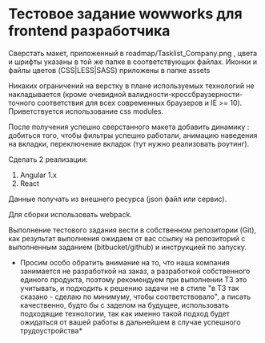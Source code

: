 # Тестовое задание wowworks для frontend разработчика

Сверстать макет, приложенный в roadmap/Tasklist_Company.png , цвета и шрифты указаны в той же папке в соответствующих файлах.
Иконки и файлы цветов (CSS|LESS|SASS) приложены в папке assets

Никаких ограничений на верстку в плане используемых технологий не накладывается (кроме очевидной валидности-кроссбраузерности-точного соответствия для всех современных браузеров и IE >= 10). Приветствуется использование css modules.

После получения успешно сверстанного макета добавить динамику : добиться того, чтобы фильтры успешно работали, анимацию наведения на вкладки, переключение вкладок (тут нужно реализовать роутинг).

Сделать 2 реализации:
1) Angular 1.x
2) React

Данные получать из внешнего ресурса (json файл или сервис).

Для сборки использовать webpack.

Выполнение тестового задания вести в собственном репозитории (Git), как результат выполнения ожидаем от вас ссылку на репозиторий с выполненным заданием (bitbucket/github) и инструкцией по запуску.

* Просим особо обратить внимание на то, что наша компания занимается не разработкой на заказ, а разработкой собственного единого продукта, поэтому рекомендуем при выполнении ТЗ это учитывать, и подходить к решению задачи не в стиле "в ТЗ так сказано - сделаю по минимуму, чтобы соответствовало", а писать качественно, будто бы с заделом на будущее, использовать подходящие технологии, так как именно такой подход будет ожидаться от вашей работы в дальнейшем в случае успешного трудоустройства*
